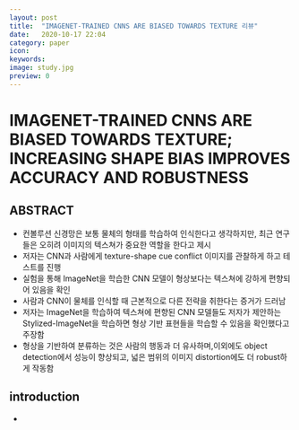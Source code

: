 ```yaml
---
layout: post
title:  "IMAGENET-TRAINED CNNS ARE BIASED TOWARDS TEXTURE 리뷰"
date:   2020-10-17 22:04
category: paper
icon: 
keywords: 
image: study.jpg
preview: 0
---
```


# IMAGENET-TRAINED CNNS ARE BIASED TOWARDS TEXTURE; INCREASING SHAPE BIAS IMPROVES ACCURACY AND ROBUSTNESS  

## ABSTRACT  

- 컨볼루션 신경망은 보통 물체의 형태를 학습하여 인식한다고 생각하지만, 최근 연구들은 오히려 이미지의 텍스쳐가 중요한 역할을 한다고 제시  
- 저자는 CNN과 사람에게 texture-shape cue conflict 이미지를 관찰하게 하고 테스트를 진행  
- 실험을 통해 ImageNet을 학습한 CNN 모델이 형상보다는 텍스쳐에 강하게 편향되어 있음을 확인  
- 사람과 CNN이 물체를 인식할 때 근본적으로 다른 전략을 취한다는 증거가 드러남  
- 저자는 ImageNet을 학습하여 텍스쳐에 편향된 CNN 모델들도 저자가 제안하는 Stylized-ImageNet을 학습하면 형상 기반 표현들을 학습할 수 있음을 확인했다고 주장함  
- 형상을 기반하여 분류하는 것은 사람의 행동과 더 유사하며,이외에도 object detection에서 성능이 향상되고, 넓은 범위의 이미지 distortion에도 더 robust하게 작동함  

## introduction

- 